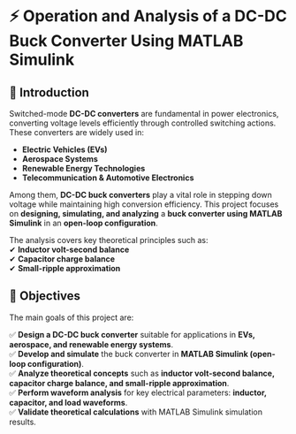 # ⚡ Operation and Analysis of a DC-DC Buck Converter Using MATLAB Simulink  

## 📌 Introduction  

Switched-mode **DC-DC converters** are fundamental in power electronics, converting voltage levels efficiently through controlled switching actions. These converters are widely used in:  

-  **Electric Vehicles (EVs)**  
-  **Aerospace Systems**  
-  **Renewable Energy Technologies**  
-  **Telecommunication & Automotive Electronics**  

Among them, **DC-DC buck converters** play a vital role in stepping down voltage while maintaining high conversion efficiency. This project focuses on **designing, simulating, and analyzing** a **buck converter using MATLAB Simulink** in an **open-loop configuration**.  

The analysis covers key theoretical principles such as:  
✔ **Inductor volt-second balance**  
✔ **Capacitor charge balance**  
✔ **Small-ripple approximation**  

## 🎯 Objectives  

The main goals of this project are:  

✅ **Design a DC-DC buck converter** suitable for applications in **EVs, aerospace, and renewable energy systems**.  
✅ **Develop and simulate** the buck converter in **MATLAB Simulink (open-loop configuration)**.  
✅ **Analyze theoretical concepts** such as **inductor volt-second balance, capacitor charge balance, and small-ripple approximation**.  
✅ **Perform waveform analysis** for key electrical parameters: **inductor, capacitor, and load waveforms**.  
✅ **Validate theoretical calculations** with MATLAB Simulink simulation results.  
